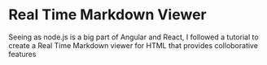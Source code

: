 <h1> Real Time Markdown Viewer </h1>

<p> Seeing as node.js is a big part of Angular and React, I followed a tutorial to create a Real Time Markdown viewer for HTML that provides colloborative features </p>